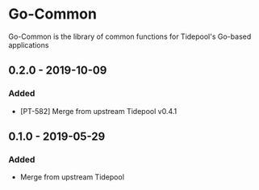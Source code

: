# Go-Common

Go-Common is the library of common functions for Tidepool's Go-based applications

## 0.2.0 - 2019-10-09
### Added
- [PT-582] Merge from upstream Tidepool v0.4.1

## 0.1.0 - 2019-05-29
### Added
- Merge from upstream Tidepool
